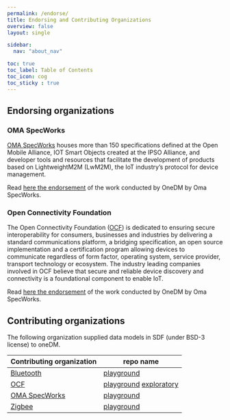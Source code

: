 ```yaml
---
permalink: /endorse/
title: Endorsing and Contributing Organizations
overview: false
layout: single

sidebar:
  nav: "about_nav"

toc: true
toc_label: Table of Contents
toc_icon: cog
toc_sticky : true
---
```


## Endorsing organizations

### OMA SpecWorks

[OMA SpecWorks][] houses more than 150 specifications defined at the Open Mobile Alliance,
IOT Smart Objects created at the IPSO Alliance, 
and developer tools and resources that facilitate the development of products based on LightweightM2M (LwM2M), 
the IoT industry’s protocol for device management.

Read [here the endorsement](/assets/pdfs/OMA-LS_1091-OMA_Endorsement_of_OneDM_work-20200622-A_2.pdf) of the work conducted by OneDM by Oma SpecWorks.

### Open Connectivity Foundation

The Open Connectivity Foundation ([OCF][]) is dedicated to ensuring secure interoperability for consumers, businesses and industries 
by delivering a standard communications platform, a bridging specification, an open source implementation and a certification program allowing devices to communicate 
regardless of form factor, operating system, service provider, transport technology or ecosystem.
The industry leading companies involved in OCF believe that secure and reliable device discovery and connectivity is a foundational component to enable IoT.

Read [here the endorsement](/assets/pdfs/OCF-LS-oneDM_2020-07-14.pdf) of the work conducted by OneDM by Oma SpecWorks.

## Contributing organizations

The following organization supplied data models in SDF (under BSD-3 license) to oneDM.

| Contributing organization | repo name   |
|---------------------------|---------------------------------|
| [Bluetooth][]             | [playground][]  | 
| [OCF][]                   | [playground][] [exploratory][]  | 
| [OMA SpecWorks][]         | [playground][]   | 
| [Zigbee][]                | [playground][]   | 

[Bluetooth]: https://www.bluetooth.com/
[OCF]: https://openconnectivity.org/
[OMA SpecWorks]: https://www.omaspecworks.org/
[Zigbee]: https://zigbeealliance.org/

[playground]: https://github.com/one-data-model/playground
[exploratory]: https://github.com/one-data-model/exploratory